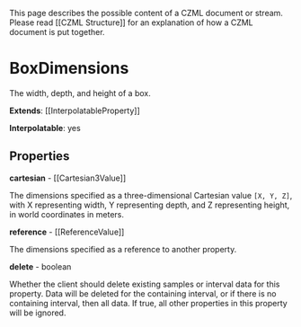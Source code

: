 This page describes the possible content of a CZML document or stream. Please read [[CZML Structure]] for an explanation of how a CZML document is put together.

# BoxDimensions

The width, depth, and height of a box.

**Extends**: [[InterpolatableProperty]]

**Interpolatable**: yes

## Properties

**cartesian** - [[Cartesian3Value]]

The dimensions specified as a three-dimensional Cartesian value `[X, Y, Z]`, with X representing width, Y representing depth, and Z representing height, in world coordinates in meters.


**reference** - [[ReferenceValue]]

The dimensions specified as a reference to another property.


**delete** - boolean

Whether the client should delete existing samples or interval data for this property. Data will be deleted for the containing interval, or if there is no containing interval, then all data. If true, all other properties in this property will be ignored.


